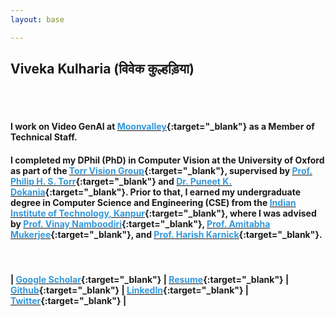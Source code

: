 ```yaml
---
layout: base

---
```

## Viveka Kulharia (विवेक कुल्हड़िया)

<br/><br/>

#### I work on Video GenAI at [<font color="#3498DB">Moonvalley</font>](https://www.moonvalley.com){:target="_blank"} as a Member of Technical Staff. 
#### I completed my DPhil (PhD) in Computer Vision at the University of Oxford as part of the [<font color="#3498DB">Torr Vision Group</font>](http://www.robots.ox.ac.uk/~tvg/){:target="_blank"}, supervised by [<font color="#3498DB">Prof. Philip H. S. Torr</font>](http://www.robots.ox.ac.uk/~phst/){:target="_blank"} and [<font color="#3498DB">Dr. Puneet K. Dokania</font>](https://puneetkdokania.github.io/){:target="_blank"}. Prior to that, I earned my undergraduate degree in Computer Science and Engineering (CSE) from the [<font color="#3498DB">Indian Institute of Technology, Kanpur</font>](http://www.cse.iitk.ac.in/){:target="_blank"}, where I was advised by [<font color="#3498DB">Prof. Vinay Namboodiri</font>](http://www.cse.iitk.ac.in/users/vinaypn/){:target="_blank"}, [<font color="#3498DB">Prof. Amitabha Mukerjee</font>](http://www.cse.iitk.ac.in/users/amit/){:target="_blank"}, and [<font color="#3498DB">Prof. Harish Karnick</font>](http://www.iitk.ac.in/new/dr-harish-karnick){:target="_blank"}.

<br />

#### | [<font color="#3498DB">Google Scholar</font>](https://scholar.google.com/citations?user=wjrOaIIAAAAJ){:target="_blank"} | [<font color="#3498DB">Resume</font>](https://vivkul.github.io/static/resume.pdf){:target="_blank"} | [<font color="#3498DB">Github</font>](http://github.com/vivkul){:target="_blank"} | [<font color="#3498DB">LinkedIn</font>](https://www.linkedin.com/in/vivkul/){:target="_blank"} | [<font color="#3498DB">Twitter</font>](https://twitter.com/vivekakulharia){:target="_blank"} |
